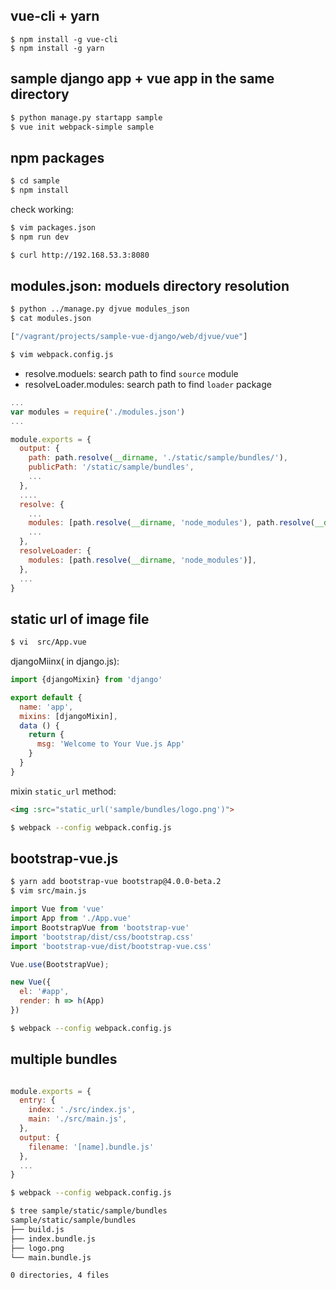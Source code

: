## vue-cli + yarn

~~~~
$ npm install -g vue-cli
$ npm install -g yarn
~~~~

## sample django app + vue app in the same directory
~~~bash
$ python manage.py startapp sample
$ vue init webpack-simple sample
~~~

## npm packages

~~~bash
$ cd sample
$ npm install
~~~

check working:

~~~bash
$ vim packages.json
$ npm run dev
~~~

~~~bash
$ curl http://192.168.53.3:8080
~~~

## modules.json: moduels directory resolution

~~~bash
$ python ../manage.py djvue modules_json
$ cat modules.json

["/vagrant/projects/sample-vue-django/web/djvue/vue"]
~~~


~~~bash
$ vim webpack.config.js  
~~~

- resolve.moduels: search path to find `source` module
- resolveLoader.modules: search path to find `loader` package

~~~js
...
var modules = require('./modules.json')
...

module.exports = {
  output: {
    path: path.resolve(__dirname, './static/sample/bundles/'),
    publicPath: '/static/sample/bundles',
    ...
  },
  ....
  resolve: {
    ...
    modules: [path.resolve(__dirname, 'node_modules'), path.resolve(__dirname, 'src')].concat(modules),
    ...
  },  
  resolveLoader: {
    modules: [path.resolve(__dirname, 'node_modules')],
  },
  ...
}
~~~

## static url of image file

~~~bash
$ vi  src/App.vue
~~~

djangoMiinx( in django.js):

~~~js
import {djangoMixin} from 'django'

export default {
  name: 'app',
  mixins: [djangoMixin],
  data () {
    return {
      msg: 'Welcome to Your Vue.js App'
    }
  }
}
~~~

mixin `static_url` method:

~~~html
<img :src="static_url('sample/bundles/logo.png')">
~~~

~~~bash
$ webpack --config webpack.config.js
~~~

## bootstrap-vue.js


~~~bash
$ yarn add bootstrap-vue bootstrap@4.0.0-beta.2
$ vim src/main.js
~~~

~~~js
import Vue from 'vue'
import App from './App.vue'
import BootstrapVue from 'bootstrap-vue'
import 'bootstrap/dist/css/bootstrap.css'
import 'bootstrap-vue/dist/bootstrap-vue.css'

Vue.use(BootstrapVue);

new Vue({
  el: '#app',
  render: h => h(App)
})
~~~

~~~bash
$ webpack --config webpack.config.js
~~~

## multiple bundles

~~~js

module.exports = {
  entry: {
    index: './src/index.js',
    main: './src/main.js',
  },
  output: {
    filename: '[name].bundle.js'
  },
  ...
}
~~~

~~~bash
$ webpack --config webpack.config.js
~~~

~~~bash
$ tree sample/static/sample/bundles
sample/static/sample/bundles
├── build.js
├── index.bundle.js
├── logo.png
└── main.bundle.js

0 directories, 4 files
~~~
